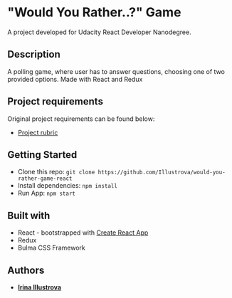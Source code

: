 # "Would You Rather..?" Game

A project developed for Udacity React Developer Nanodegree.

## Description

A polling game, where user has to answer questions, choosing one of two provided options. Made with React and Redux

## Project requirements

Original project requirements can be found below:

* [Project rubric](would-you-rather-react-project-rubric.pdf)

## Getting Started

* Clone this repo: `git clone https://github.com/Illustrova/would-you-rather-game-react`
* Install dependencies: `npm install`
* Run App: `npm start`

## Built with

* React - bootstrapped with [Create React App](https://github.com/facebookincubator/create-react-app)
* Redux
* Bulma CSS Framework

## Authors

* **[Irina Illustrova](https://github.com/Illustrova)**
